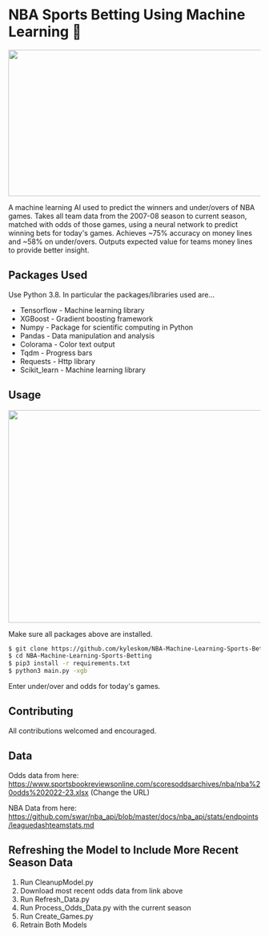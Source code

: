 # NBA Sports Betting Using Machine Learning 🏀
<img src="https://github.com/kyleskom/NBA-Machine-Learning-Sports-Betting/blob/master/Screenshots/output.png" width="1010" height="292" />

A machine learning AI used to predict the winners and under/overs of NBA games. Takes all team data from the 2007-08 season to current season, matched with odds of those games, using a neural network to predict winning bets for today's games. Achieves ~75% accuracy on money lines and ~58% on under/overs. Outputs expected value for teams money lines to provide better insight. 
## Packages Used

Use Python 3.8. In particular the packages/libraries used are...

* Tensorflow - Machine learning library
* XGBoost - Gradient boosting framework
* Numpy - Package for scientific computing in Python
* Pandas - Data manipulation and analysis
* Colorama - Color text output
* Tqdm - Progress bars
* Requests - Http library
* Scikit_learn - Machine learning library

## Usage

<img src="https://github.com/kyleskom/NBA-Machine-Learning-Sports-Betting/blob/master/Screenshots/Expected_value.png" width="1010" height="424" />

Make sure all packages above are installed.

```bash
$ git clone https://github.com/kyleskom/NBA-Machine-Learning-Sports-Betting.git
$ cd NBA-Machine-Learning-Sports-Betting
$ pip3 install -r requirements.txt
$ python3 main.py -xgb
```
Enter under/over and odds for today's games.

## Contributing

All contributions welcomed and encouraged.

## Data

Odds data from here: https://www.sportsbookreviewsonline.com/scoresoddsarchives/nba/nba%20odds%202022-23.xlsx
(Change the URL)

NBA Data from here: https://github.com/swar/nba_api/blob/master/docs/nba_api/stats/endpoints/leaguedashteamstats.md


## Refreshing the Model to Include More Recent Season Data

1. Run CleanupModel.py
2. Download most recent odds data from link above
3. Run Refresh_Data.py
4. Run Process_Odds_Data.py with the current season
5. Run Create_Games.py
6. Retrain Both Models
